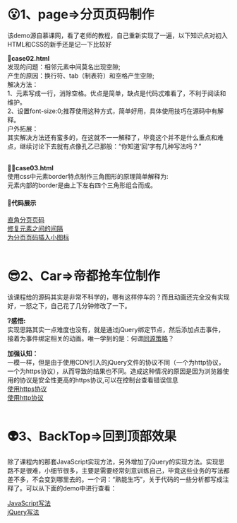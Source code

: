 # :open_mouth:1、page=>分页页码制作

该demo源自慕课网，看了老师的教程，自己重新实现了一遍，以下知识点对初入HTML和CSS的新手还是记一下比较好<br>

**:no_good:case02.html**<br>
发现的问题：相邻元素中间莫名出现空隙;<br>
产生的原因：换行符、tab（制表符）和空格产生空隙;<br>
解决方法：<br>
1、元素写成一行，消除空格。优点是简单，缺点是代码忒难看了，不利于阅读和维护。<br>
2、设置font-size:0;推荐使用这种方式，简单好用，具体使用技巧在源码中有解释。<br>
户外拓展：<br>
其实解决方法还有蛮多的，在这就不一一解释了，毕竟这个并不是什么重点和难点，继续讨论下去就有点像孔乙已那般：“你知道‘回’字有几种写法吗？”<br><br>

**:bride_with_veil:case03.html**<br>
使用css中元素border特点制作三角图形的原理简单解释为:<br>
元素内部的border是由上下左右四个三角形组合而成。<br>

#### :nail_care:代码展示

[直角分页页码](https://cruxf.github.io/IMOOC/HTML_CSS/Page/case01.html)<br>
[修复元素之间的间隔](https://cruxf.github.io/IMOOC/HTML_CSS/Page/case02.html)<br>
[为分页页码插入小图标](https://cruxf.github.io/IMOOC/HTML_CSS/Page/case03.html)<br><br>


# :sunglasses:2、Car=>帝都抢车位制作

该课程给的源码其实是非常不科学的，哪有这样停车的？而且动画还完全没有实现好，一怒之下，自己花了几分钟修改了一下。<br>

**:grey_question:感悟:**<br>
实现思路其实一点难度也没有，就是通过jQuery绑定节点，然后添加点击事件，接着为事件绑定相关的动画。唯一学到的是：何谓[同源策略](https://github.com/acgotaku/WebSecurity/blob/master/docs/content/Browser_Security/Same-Origin-Policy.md)？<br>

**加强认知：** <br>
一模一样，但是由于使用CDN引入的jQuery文件的协议不同（一个为http协议，一个为https协议），从而导致的结果也不同。造成这种情况的原因是因为浏览器使用的协议是安全性更高的https协议,可以在控制台查看错误信息<br>
[使用https协议](https://cruxf.github.io/IMOOC/HTML_CSS/Car/index.html)<br>
[使用http协议](https://cruxf.github.io/IMOOC/HTML_CSS/Car/index01.html)<br><br>


# :alien:3、BackTop=>回到顶部效果

除了课程内的那套JavaScript实现方法，另外增加了jQuery的实现方法。实现思路不是很难，小细节很多，主要是需要经常刻意训练自己，毕竟这些业务的写法都差不多，不会变到哪里去的。一个词：“熟能生巧”，关于代码的一些分析都写成注释了。可以从下面的demo中进行查看：<br>

[JavaScript写法](https://cruxf.github.io/IMOOC/HTML_CSS/BackTop/index.html)<br>
[jQuery写法](https://cruxf.github.io/IMOOC/HTML_CSS/BackTop/index01.html)<br>

